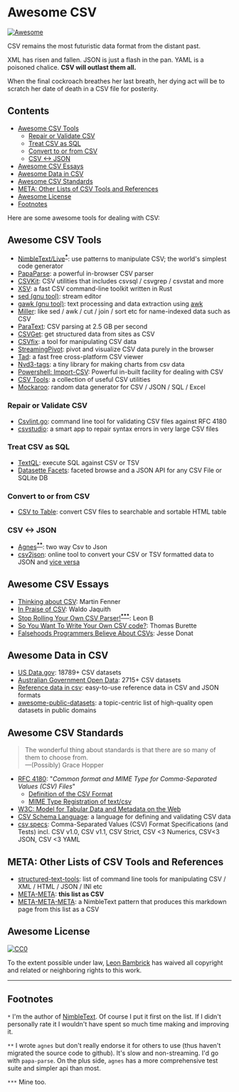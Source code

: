 # Awesome CSV

[![Awesome](https://awesome.re/badge.svg)](https://awesome.re)

CSV remains the most futuristic data format from the distant past.

XML has risen and fallen. JSON is just a flash in the pan. YAML is a poisoned chalice. **CSV will outlast them all.**

When the final cockroach breathes her last breath, her dying act will be to scratch her date of death in a CSV file for posterity.


## Contents

- [Awesome CSV Tools](#awesome-csv-tools)
  - [Repair or Validate CSV](#repair-or-validate-csv)
  - [Treat CSV as SQL](#treat-csv-as-sql)
  - [Convert to or from CSV](#convert-to-or-from-csv)
  - [CSV <-> JSON](#csv---json)
- [Awesome CSV Essays](#awesome-csv-essays)
- [Awesome Data in CSV](#awesome-data-in-csv)
- [Awesome CSV Standards](#awesome-csv-standards)
- [META: Other Lists of CSV Tools and References](#meta-other-lists-of-csv-tools-and-references)
- [Awesome License](#awesome-license)
- [Footnotes](#footnotes)



Here are some awesome tools for dealing with CSV:

## Awesome CSV Tools

* [NimbleText/Live](https://NimbleText.com/Live)<sup><a href='#footnote1'><strong>*</strong></a></sup>: use patterns to manipulate CSV; the world's simplest code generator
* [PapaParse](https://www.papaparse.com): a powerful in-browser CSV parser
* [CSVKit](http://csvkit.readthedocs.org/en/0.7.3/): CSV utilities that includes csvsql / csvgrep / csvstat  and more
* [XSV](https://github.com/BurntSushi/xsv): a fast CSV command-line toolkit written in Rust
* [sed (gnu tool)](https://www.gnu.org/software/sed/manual/sed.html): stream editor
* [gawk (gnu tool)](https://www.gnu.org/software/gawk/manual/gawk.html): text processing and data extraction using [awk](http://pubs.opengroup.org/onlinepubs/009695399/utilities/awk.html)
* [Miller](http://johnkerl.org/miller/doc/): like sed / awk / cut / join / sort etc for name-indexed data such as CSV
* [ParaText](http://www.wise.io/tech/paratext): CSV parsing at 2.5 GB per second
* [CSVGet](http://github.com/fizx/csvget/tree/master): get structured data from sites as CSV
* [CSVfix](https://code.google.com/p/csvfix/): a tool for manipulating CSV data
* [StreamingPivot](http://streamingpivot.com/): pivot and visualize CSV data purely in the browser
* [Tad](http://www.tadviewer.com): a fast free cross-platform CSV viewer
* [Nvd3-tags](http://blog.tryolabs.com/2015/02/27/nvd3-tags-a-tiny-library-for-making-charts-from-csv-data/): a tiny library for making charts from csv data
* [Powershell: Import-CSV](https://docs.microsoft.com/en-us/powershell/module/microsoft.powershell.utility/import-csv): Powerful in-built facility for dealing with CSV
* [CSV Tools](https://onlinecsvtools.com/): a collection of useful CSV utilities
* [Mockaroo](https://www.mockaroo.com/): random data generator for CSV / JSON / SQL / Excel

### Repair or Validate CSV

* [Csvlint.go](https://github.com/Clever/csvlint): command line tool for validating CSV files against RFC 4180
* [csvstudio](http://www.csvstudio.com): a smart app to repair syntax errors in very large CSV files

### Treat CSV as SQL

* [TextQL](http://dinedal.github.io/textql/): execute SQL against CSV or TSV
* [Datasette Facets](https://simonwillison.net/2018/May/20/datasette-facets/): faceted browse and a JSON API for any CSV File or SQLite DB


### Convert to or from CSV

* [CSV to Table](https://github.com/vividvilla/csvtotable): convert CSV files to searchable and sortable HTML table

### CSV <-> JSON

* [Agnes](http://www.secretgeek.net/agnes/twoWay.html)<sup><a href='#footnote2'><strong>**</strong></a></sup>: two way Csv to Json
* [csv2json](https://www.csvjson.com/csv2json): online tool to convert your CSV or TSV formatted data to JSON and [vice versa](https://www.csvjson.com/json2csv)

## Awesome CSV Essays

* [Thinking about CSV](https://blog.datacite.org/thinking-about-csv/): Martin Fenner
* [In Praise of CSV](https://usopendata.org/2015/03/10/csv): Waldo Jaquith
* [Stop Rolling Your Own CSV Parser!](http://www.secretgeek.net/csv_trouble)<sup><a href='#footnote3'><strong>***</strong></a></sup>: Leon B
* [So You Want To Write Your Own CSV code?](http://thomasburette.com/blog/2014/05/25/so-you-want-to-write-your-own-CSV-code/): Thomas Burette
* [Falsehoods Programmers Believe About CSVs](https://donatstudios.com/Falsehoods-Programmers-Believe-About-CSVs): Jesse Donat

## Awesome Data in CSV

* [US Data.gov](https://catalog.data.gov/dataset?res_format=CSV): 18789+ CSV datasets
* [Australian Government Open Data](https://data.gov.au/dataset?res_format=CSV): 2715+ CSV datasets
* [Reference data in csv](https://datahub.io/collections/reference-data): easy-to-use reference data in CSV and JSON formats
* [awesome-public-datasets](https://github.com/awesomedata/awesome-public-datasets): a topic-centric list of high-quality open datasets in public domains


## Awesome CSV Standards

>The wonderful thing about standards is that there are so many of them to choose from.<br />&mdash;(Possibly) Grace Hopper

* [RFC 4180](https://tools.ietf.org/html/rfc4180): "*Common format and MIME Type for Comma-Separated Values (CSV) Files*"
  * [Definition of the CSV Format](https://tools.ietf.org/html/rfc4180#section-2)
  * [MIME Type Registration of text/csv](https://tools.ietf.org/html/rfc4180#section-3)
* [W3C: Model for Tabular Data and Metadata on the Web](https://www.w3.org/TR/tabular-data-model/)
* [CSV Schema Language](http://digital-preservation.github.io/csv-schema/csv-schema-1.2.html): a language for defining and validating CSV data
* [csv,specs](https://github.com/csvspecs): Comma-Separated Values (CSV) Format Specifications (and Tests) incl. CSV v1.0, CSV v1.1, CSV Strict, CSV <3 Numerics, CSV<3 JSON, CSV <3 YAML

## META: Other Lists of CSV Tools and References

* [structured-text-tools](https://github.com/dbohdan/structured-text-tools): list of command line tools for manipulating CSV / XML / HTML / JSON / INI etc
* [META-META](https://raw.githubusercontent.com/secretGeek/AwesomeCSV/master/awesomecsv.csv): **this list as CSV**
* [META-META-META](https://nimbletext.com/Live/-971009575/): a NimbleText pattern that produces this markdown page from this list as a CSV


## Awesome License

[![CC0](http://mirrors.creativecommons.org/presskit/buttons/88x31/svg/cc-zero.svg)](https://creativecommons.org/publicdomain/zero/1.0/)

To the extent possible under law, [Leon Bambrick](https://secretgeek.net) has waived all copyright and related or neighboring rights to this work.

-----

## Footnotes


`*` <span id='footnote1' ></span> I'm the author of [NimbleText](https://NimbleText.com/Live). Of course I put it first on the list. If I didn't personally rate it I wouldn't have spent so much time making and improving it.

`**` <span id='footnote2' ></span> I wrote `agnes` but don't really endorse it for others to use (thus haven't migrated the source code to github). It's slow and non-streaming. I'd go with `papa-parse`. On the plus side, `agnes` has a more comprehensive test suite and simpler api than most.

`***` <span id='footnote3' ></span> Mine too.

